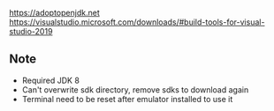 https://adoptopenjdk.net \
https://visualstudio.microsoft.com/downloads/#build-tools-for-visual-studio-2019

## Note
- Required JDK 8
- Can't overwrite sdk directory, remove sdks to download again
- Terminal need to be reset after emulator installed to use it
